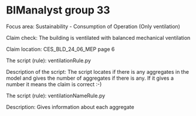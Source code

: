 # BIManalyst group 33
Focus area: Sustainability - Consumption of Operation (Only ventilation)

Claim check: The building is ventilated with balanced mechanical ventilation 

Claim location: CES_BLD_24_06_MEP page 6 

The script (rule): ventilationRule.py

Description of the script: 
The script locates if there is any aggregates in the model and gives the number of aggregates if there is any. If it gives a number it means the claim is correct :-) 

The script (rule): ventilationNameRule.py 

Description: Gives information about each aggregate 
